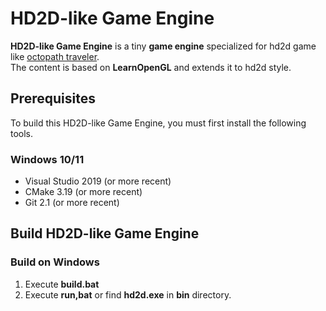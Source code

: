 # HD2D-like Game Engine
**HD2D-like Game Engine** is a tiny **game engine** specialized for hd2d game like [octopath traveler](https://en.wikipedia.org/wiki/Octopath_Traveler). <br /> 
The content is based on **LearnOpenGL** and extends it to hd2d style.

## Prerequisites
To build this HD2D-like Game Engine, you must first install the following tools.

### Windows 10/11
+ Visual Studio 2019 (or more recent)
+ CMake 3.19 (or more recent)
+ Git 2.1 (or more recent)

## Build HD2D-like Game Engine

### Build on Windows
1. Execute **build.bat**
2. Execute **run,bat** or find **hd2d.exe** in **bin** directory.
